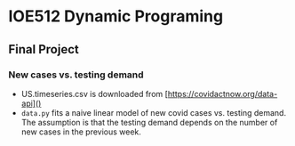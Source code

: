 # IOE512 Dynamic Programing
## Final Project


### New cases vs. testing demand

* US.timeseries.csv is downloaded from [https://covidactnow.org/data-api]()
* `data.py` fits a naive linear model of new covid cases vs. testing demand. The assumption is that the testing demand depends on the number of new cases in the previous week.